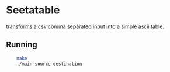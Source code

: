 # Seetatable
transforms a csv comma separated input into a simple ascii table.

## Running

```bash
    make
    ./main source destination
```
